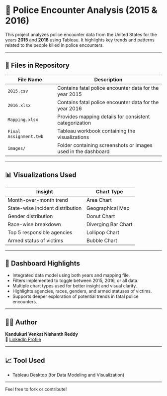 # 🧠 Police Encounter Analysis (2015 & 2016)

This project analyzes police encounter data from the United States for the years **2015** and **2016** using Tableau. It highlights key trends and patterns related to the people killed in police encounters.

---

## 📂 Files in Repository

| File Name             | Description                                                  |
|----------------------|--------------------------------------------------------------|
| `2015.csv`           | Contains fatal police encounter data for the year 2015       |
| `2016.xlsx`          | Contains fatal police encounter data for the year 2016       |
| `Mapping.xlsx`       | Provides mapping details for consistent categorization       |
| `Final Assignment.twb` | Tableau workbook containing the visualizations             |
| `images/`            | Folder containing screenshots or images used in the dashboard|

---

## 📊 Visualizations Used

| Insight                                | Chart Type          |
|----------------------------------------|---------------------|
| Month-over-month trend                 | Area Chart          |
| State-wise incident distribution       | Geographical Map    |
| Gender distribution                    | Donut Chart         |
| Race-wise breakdown                    | Diverging Bar Chart |
| Top 5 responsible agencies             | Lollipop Chart      |
| Armed status of victims                | Bubble Chart        |

---

## 📌 Dashboard Highlights

- Integrated data model using both years and mapping file.
- Filters implemented to toggle between 2015, 2016, or all data.
- Multiple chart types used for better insight and visual clarity.
- Highlights agencies, races, genders, and armed statuses of victims.
- Supports deeper exploration of potential trends in fatal police encounters.

---

## 👨‍💻 Author

**Kandukuri Venkat Nishanth Reddy**  
🔗 [LinkedIn Profile](https://www.linkedin.com/in/kandukuri-venkat-nishanth-reddy)

---

## 📈 Tool Used

- Tableau Desktop (for Data Modeling and Visualization)

---

Feel free to fork or contribute!
